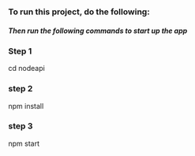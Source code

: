 




### To run this project, do the following:



##### Then run the following commands to start up the app

### Step 1

cd nodeapi

### step 2

npm install

### step 3

npm start
```
